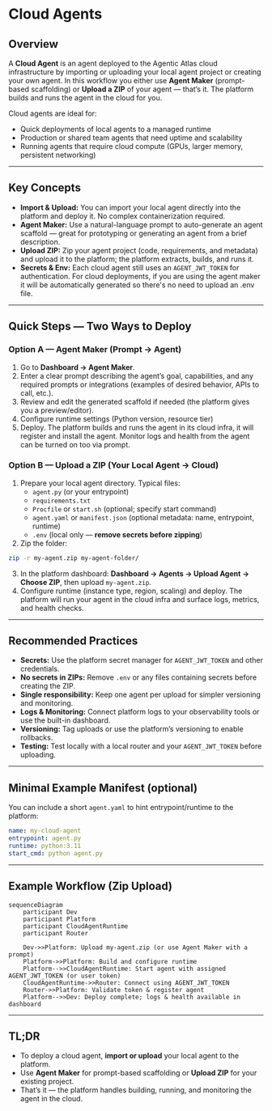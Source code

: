# Cloud Agents

## Overview

A **Cloud Agent** is an agent deployed to the Agentic Atlas cloud infrastructure by importing or uploading your local agent project or creating your own agent. In this workflow you either use **Agent Maker** (prompt-based scaffolding) or **Upload a ZIP** of your agent — that’s it. The platform builds and runs the agent in the cloud for you.

Cloud agents are ideal for:
- Quick deployments of local agents to a managed runtime  
- Production or shared team agents that need uptime and scalability  
- Running agents that require cloud compute (GPUs, larger memory, persistent networking)

---

## Key Concepts

- **Import & Upload:** You can import your local agent directly into the platform and deploy it. No complex containerization required.
- **Agent Maker:** Use a natural-language prompt to auto-generate an agent scaffold — great for prototyping or generating an agent from a brief description.
- **Upload ZIP:** Zip your agent project (code, requirements, and metadata) and upload it to the platform; the platform extracts, builds, and runs it.
- **Secrets & Env:** Each cloud agent still uses an `AGENT_JWT_TOKEN` for authentication. For cloud deployments, if you are using the agent maker it will be automatically generated so there's no need to upload an .env file.


---

## Quick Steps — Two Ways to Deploy

### Option A — Agent Maker (Prompt → Agent)

1. Go to **Dashboard → Agent Maker**.  
2. Enter a clear prompt describing the agent’s goal, capabilities, and any required prompts or integrations (examples of desired behavior, APIs to call, etc.).  
3. Review and edit the generated scaffold if needed (the platform gives you a preview/editor).  
4. Configure runtime settings (Python version, resource tier)  
5. Deploy. The platform builds and runs the agent in its cloud infra, it will register and install the agent. Monitor logs and health from the agent can be turned on too via prompt.

### Option B — Upload a ZIP (Your Local Agent → Cloud)

1. Prepare your local agent directory. Typical files:
   - `agent.py` (or your entrypoint)  
   - `requirements.txt`  
   - `Procfile` or `start.sh` (optional; specify start command)  
   - `agent.yaml` or `manifest.json` (optional metadata: name, entrypoint, runtime)  
   - `.env` (local only — **remove secrets before zipping**)  
2. Zip the folder:

```bash
zip -r my-agent.zip my-agent-folder/
```
3. In the platform dashboard: **Dashboard → Agents → Upload Agent → Choose ZIP**, then upload `my-agent.zip`.  
4. Configure runtime (instance type, region, scaling) and deploy. The platform will run your agent in the cloud infra and surface logs, metrics, and health checks.

---

## Recommended Practices

- **Secrets:** Use the platform secret manager for `AGENT_JWT_TOKEN` and other credentials.  
- **No secrets in ZIPs:** Remove `.env` or any files containing secrets before creating the ZIP.  
- **Single responsibility:** Keep one agent per upload for simpler versioning and monitoring.  
- **Logs & Monitoring:** Connect platform logs to your observability tools or use the built-in dashboard.  
- **Versioning:** Tag uploads or use the platform’s versioning to enable rollbacks.  
- **Testing:** Test locally with a local router and your `AGENT_JWT_TOKEN` before uploading.

---

## Minimal Example Manifest (optional)

You can include a short `agent.yaml` to hint entrypoint/runtime to the platform:

```yaml
name: my-cloud-agent
entrypoint: agent.py
runtime: python:3.11
start_cmd: python agent.py
```

---

## Example Workflow (Zip Upload)

```mermaid
sequenceDiagram
    participant Dev
    participant Platform
    participant CloudAgentRuntime
    participant Router

    Dev->>Platform: Upload my-agent.zip (or use Agent Maker with a prompt)
    Platform->>Platform: Build and configure runtime
    Platform-->>CloudAgentRuntime: Start agent with assigned AGENT_JWT_TOKEN (or user token)
    CloudAgentRuntime->>Router: Connect using AGENT_JWT_TOKEN
    Router->>Platform: Validate token & register agent
    Platform-->>Dev: Deploy complete; logs & health available in dashboard
```

---

## TL;DR

- To deploy a cloud agent, **import or upload** your local agent to the platform.  
- Use **Agent Maker** for prompt-based scaffolding or **Upload ZIP** for your existing project.  
- That’s it — the platform handles building, running, and monitoring the agent in the cloud.
